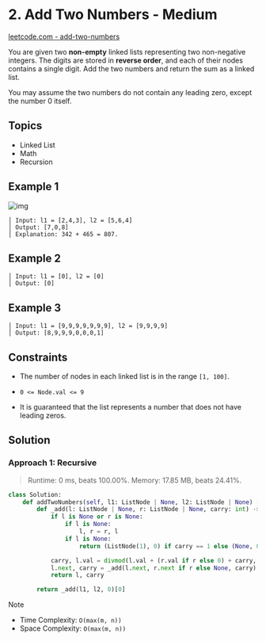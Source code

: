 # 2. Add Two Numbers - Medium

[leetcode.com - add-two-numbers](https://leetcode.com/problems/add-two-numbers/)

You are given two **non-empty** linked lists representing two non-negative integers. The digits are stored in **reverse order**, and each of their nodes contains a single digit. Add the two numbers and return the sum as a linked list.

You may assume the two numbers do not contain any leading zero, except the number 0 itself.

## Topics

* Linked List
* Math
* Recursion

## Example 1

![img](https://assets.leetcode.com/uploads/2020/10/02/addtwonumber1.jpg)

    │ Input: l1 = [2,4,3], l2 = [5,6,4]
    │ Output: [7,0,8]
    │ Explanation: 342 + 465 = 807.

## Example 2

    │ Input: l1 = [0], l2 = [0]
    │ Output: [0]

## Example 3

    │ Input: l1 = [9,9,9,9,9,9,9], l2 = [9,9,9,9]
    │ Output: [8,9,9,9,0,0,0,1]

## Constraints

* The number of nodes in each linked list is in the range `[1, 100]`.

* `0 <= Node.val <= 9`

* It is guaranteed that the list represents a number that does not have leading zeros.

## Solution

### Approach 1: Recursive

> Runtime: 0 ms, beats 100.00%. Memory: 17.85 MB, beats 24.41%.

```python
class Solution:
    def addTwoNumbers(self, l1: ListNode | None, l2: ListNode | None) -> ListNode | None:
        def _add(l: ListNode | None, r: ListNode | None, carry: int) -> tuple[ListNode | None, int]:
            if l is None or r is None:
                if l is None:
                    l, r = r, l
                if l is None:
                    return (ListNode(1), 0) if carry == 1 else (None, 0)

            carry, l.val = divmod(l.val + (r.val if r else 0) + carry, 10)
            l.next, carry = _add(l.next, r.next if r else None, carry)
            return l, carry

        return _add(l1, l2, 0)[0]
```

> [!NOTE]
>
> * Time Complexity: `O(max(m, n))`
> * Space Complexity: `O(max(m, n))`
